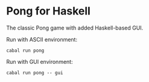 # Pong for Haskell

The classic Pong game with added Haskell-based GUI.

Run with ASCII environment:

```
cabal run pong
```

Run with GUI environment:

```
cabal run pong -- gui
```
